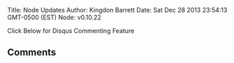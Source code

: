 Title: Node Updates
Author: Kingdon Barrett
Date: Sat Dec 28 2013 23:54:13 GMT-0500 (EST)
Node: v0.10.22

Click Below for Disqus Commenting Feature

## Comments
